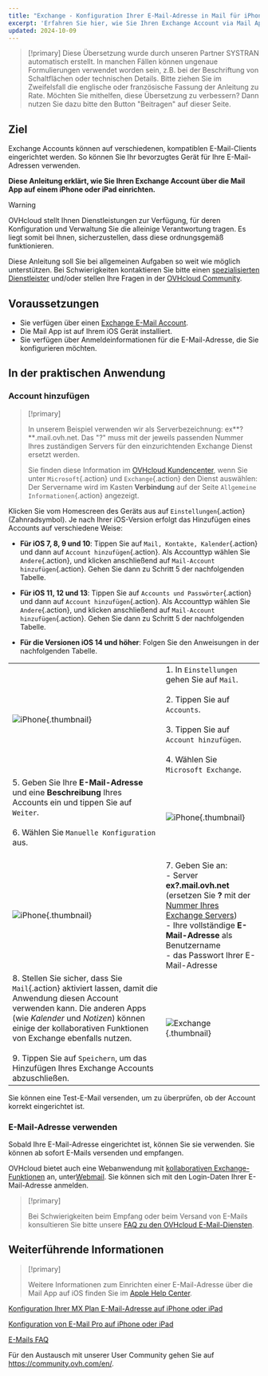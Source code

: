```yaml
---
title: "Exchange - Konfiguration Ihrer E-Mail-Adresse in Mail für iPhone und iPad"
excerpt: 'Erfahren Sie hier, wie Sie Ihren Exchange Account via Mail App auf einem iPhone oder iPad einrichten'
updated: 2024-10-09
---
```


> [!primary]
> Diese Übersetzung wurde durch unseren Partner SYSTRAN automatisch erstellt. In manchen Fällen können ungenaue Formulierungen verwendet worden sein, z.B. bei der Beschriftung von Schaltflächen oder technischen Details. Bitte ziehen Sie im Zweifelsfall die englische oder französische Fassung der Anleitung zu Rate. Möchten Sie mithelfen, diese Übersetzung zu verbessern? Dann nutzen Sie dazu bitte den Button "Beitragen" auf dieser Seite.
>

## Ziel

Exchange Accounts können auf verschiedenen, kompatiblen E-Mail-Clients eingerichtet werden. So können Sie Ihr bevorzugtes Gerät für Ihre E-Mail-Adressen verwenden.

**Diese Anleitung erklärt, wie Sie Ihren Exchange Account über die Mail App auf einem iPhone oder iPad einrichten.**

> [!warning]
> OVHcloud stellt Ihnen Dienstleistungen zur Verfügung, für deren Konfiguration und Verwaltung Sie die alleinige Verantwortung tragen. Es liegt somit bei Ihnen, sicherzustellen, dass diese ordnungsgemäß funktionieren.
>
> Diese Anleitung soll Sie bei allgemeinen Aufgaben so weit wie möglich unterstützen. Bei Schwierigkeiten kontaktieren Sie bitte einen [spezialisierten Dienstleister](/links/partner) und/oder stellen Ihre Fragen in der [OVHcloud Community](https://community.ovh.com/en/).
>

## Voraussetzungen

- Sie verfügen über einen [Exchange E-Mail Account](/links/web/emails-hosted-exchange).
- Die Mail App ist auf Ihrem iOS Gerät installiert.
- Sie verfügen über Anmeldeinformationen für die E-Mail-Adresse, die Sie konfigurieren möchten.

## In der praktischen Anwendung

### Account hinzufügen <a name="addaccount"></a>

> [!primary]
>
> In unserem Beispiel verwenden wir als Serverbezeichnung: ex**?**.mail.ovh.net. Das "?" muss mit der jeweils passenden Nummer Ihres zuständigen Servers für den einzurichtenden Exchange Dienst ersetzt werden.
>
> Sie finden diese Information im [OVHcloud Kundencenter](/links/manager), wenn Sie unter `Microsoft`{.action} und `Exchange`{.action} den Dienst auswählen: Der Servername wird im Kasten **Verbindung** auf der Seite `Allgemeine Informationen`{.action} angezeigt.
>

Klicken Sie vom Homescreen des Geräts aus auf `Einstellungen`{.action} (Zahnradsymbol). Je nach Ihrer iOS-Version erfolgt das Hinzufügen eines Accounts auf verschiedene Weise:

- **Für iOS 7, 8, 9 und 10**: Tippen Sie auf `Mail, Kontakte, Kalender`{.action} und dann auf `Account hinzufügen`{.action}. Als Accounttyp wählen Sie `Andere`{.action}, und klicken anschließend auf `Mail-Account hinzufügen`{.action}. Gehen Sie dann zu Schritt 5 der nachfolgenden Tabelle.

- **Für iOS 11, 12 und 13**: Tippen Sie auf `Accounts und Passwörter`{.action} und dann auf `Account hinzufügen`{.action}. Als Accounttyp wählen Sie `Andere`{.action}, und klicken anschließend auf `Mail-Account hinzufügen`{.action}. Gehen Sie dann zu Schritt 5 der nachfolgenden Tabelle.

- **Für die Versionen iOS 14 und höher**: Folgen Sie den Anweisungen in der nachfolgenden Tabelle.

| | |
|---|---|
|![iPhone](images/configuration-mailex-ios-step01.gif){.thumbnail}|1. In `Einstellungen` gehen Sie auf `Mail`. <br><br> 2. Tippen Sie auf `Accounts`.<br><br> 3. Tippen Sie auf `Account hinzufügen`.<br><br> 4. Wählen Sie `Microsoft Exchange`.|
|5. Geben Sie Ihre **E-Mail-Adresse** und eine **Beschreibung** Ihres Accounts ein und tippen Sie auf `Weiter`.<br><br>6. Wählen Sie `Manuelle Konfiguration` aus.<br><br>|![iPhone](images/configuration-mailex-ios-step02.png){.thumbnail}|
|![iPhone](images/configuration-mailex-ios-step03.png){.thumbnail}|7. Geben Sie an: <br>- Server **ex?.mail.ovh.net** (ersetzen Sie **?** mit der [Nummer Ihres Exchange Servers](#addaccount))<br>- Ihre vollständige **E-Mail-Adresse** als Benutzername <br>- das Passwort Ihrer E-Mail-Adresse|
|8. Stellen Sie sicher, dass Sie `Mail`{.action} aktiviert lassen, damit die Anwendung diesen Account verwenden kann. Die anderen Apps (wie *Kalender* und *Notizen*) können einige der kollaborativen Funktionen von Exchange ebenfalls nutzen.<br><br>9. Tippen Sie auf `Speichern`, um das Hinzufügen Ihres Exchange Accounts abzuschließen.|![Exchange](images/configuration-mailex-ios-step04.png){.thumbnail}|

Sie können eine Test-E-Mail versenden, um zu überprüfen, ob der Account korrekt eingerichtet ist.

### E-Mail-Adresse verwenden

Sobald Ihre E-Mail-Adresse eingerichtet ist, können Sie sie verwenden. Sie können ab sofort E-Mails versenden und empfangen.

OVHcloud bietet auch eine Webanwendung mit [kollaborativen Exchange-Funktionen](/links/web/emails) an, unter[Webmail](/links/web/email). Sie können sich mit den Login-Daten Ihrer E-Mail-Adresse anmelden.

> [!primary]
>
> Bei Schwierigkeiten beim Empfang oder beim Versand von E-Mails konsultieren Sie bitte unsere [FAQ zu den OVHcloud E-Mail-Diensten](/pages/web_cloud/email_and_collaborative_solutions/mx_plan/faq-emails).
>

## Weiterführende Informationen

> [!primary]
>
> Weitere Informationen zum Einrichten einer E-Mail-Adresse über die Mail App auf iOS finden Sie im [Apple Help Center](https://support.apple.com/de-de/102619).

[Konfiguration Ihrer MX Plan E-Mail-Adresse auf iPhone oder iPad](/pages/web_cloud/email_and_collaborative_solutions/mx_plan/how_to_configure_ios)

[Konfiguration von E-Mail Pro auf iPhone oder iPad](/pages/web_cloud/email_and_collaborative_solutions/email_pro/how_to_configure_ios)

[E-Mails FAQ](/pages/web_cloud/email_and_collaborative_solutions/mx_plan/faq-emails)

Für den Austausch mit unserer User Community gehen Sie auf <https://community.ovh.com/en/>.
